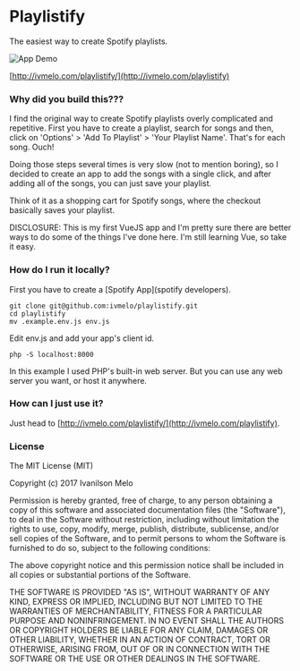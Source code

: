 # Playlistify
The easiest way to create Spotify playlists.

![App Demo](http://i.imgur.com/JWrVHX9.png)

[http://ivmelo.com/playlistify/](http://ivmelo.com/playlistify)

### Why did you build this???
I find the original way to create Spotify playlists overly complicated and repetitive. First you have to create a playlist, search for songs and then, click on 'Options' > 'Add To Playlist' > 'Your Playlist Name'. That's for each song. Ouch!

Doing those steps several times is very slow (not to mention boring), so I decided to create an app to add the songs with a single click, and after adding all of the songs, you can just save your playlist.

Think of it as a shopping cart for Spotify songs, where the checkout basically saves your playlist.

DISCLOSURE: This is my first VueJS app and I'm pretty sure there are better ways to do some of the things I've done here. I'm still learning Vue, so take it easy.

### How do I run it locally?
First you have to create a [Spotify App](spotify developers).

```
git clone git@github.com:ivmelo/playlistify.git
cd playlistify
mv .example.env.js env.js
```
Edit env.js and add your app's client id.
```
php -S localhost:8000
```

In this example I used PHP's built-in web server. But you can use any web server you want, or host it anywhere.

### How can I just use it?
Just head to [http://ivmelo.com/playlistify/](http://ivmelo.com/playlistify).

### License
The MIT License (MIT)

Copyright (c) 2017 Ivanilson Melo

Permission is hereby granted, free of charge, to any person obtaining a copy of this software and associated documentation files (the "Software"), to deal in the Software without restriction, including without limitation the rights to use, copy, modify, merge, publish, distribute, sublicense, and/or sell copies of the Software, and to permit persons to whom the Software is furnished to do so, subject to the following conditions:

The above copyright notice and this permission notice shall be included in all copies or substantial portions of the Software.

THE SOFTWARE IS PROVIDED "AS IS", WITHOUT WARRANTY OF ANY KIND, EXPRESS OR IMPLIED, INCLUDING BUT NOT LIMITED TO THE WARRANTIES OF MERCHANTABILITY, FITNESS FOR A PARTICULAR PURPOSE AND NONINFRINGEMENT. IN NO EVENT SHALL THE AUTHORS OR COPYRIGHT HOLDERS BE LIABLE FOR ANY CLAIM, DAMAGES OR OTHER LIABILITY, WHETHER IN AN ACTION OF CONTRACT, TORT OR OTHERWISE, ARISING FROM, OUT OF OR IN CONNECTION WITH THE SOFTWARE OR THE USE OR OTHER DEALINGS IN THE SOFTWARE.
